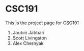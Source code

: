 CSC191
======

This is the project page for CSC191

1. Joubin Jabbari
2. Scott Livingston
3. Alex Chernyak
